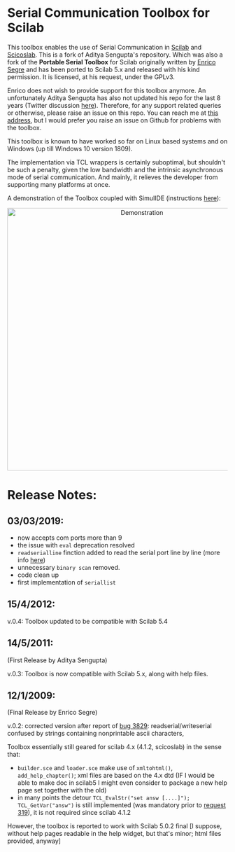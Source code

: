 Serial Communication Toolbox for Scilab
=======================================

This toolbox enables the use of Serial Communication in [Scilab](http://www.scilab.org/) and [Scicoslab](http://www.scicoslab.org/). This is a fork of Aditya Sengupta's repository. Which was also a fork of the __Portable Serial Toolbox__ for Scilab originally written by [Enrico Segre](http://www.weizmann.ac.il/home/fesegre/) and has been ported to Scilab 5.x and released with his kind permission. It is licensed, at his request, under the GPLv3. 

Enrico does not wish to provide support for this toolbox anymore. An unfortunately Aditya Sengupta has also not updated his repo for the last 8 years (Twitter discussion [here](https://twitter.com/fsfarimani/status/1101466971546284032)). Therefore, for any support related queries or otherwise, please raise an issue on this repo. You can reach me at [this address](mailto:f.s.farimani@gmail.com), but I would
prefer you raise an issue on Github for problems with the toolbox. 

This toolbox is known to have worked so far on Linux based systems and on Windows (up till Windows 10 version 1809). 

The implementation via TCL wrappers is certainly suboptimal, but shouldn't be such a penalty, given the low bandwidth and the intrinsic asynchronous mode of serial communication. And mainly, it relieves the developer from supporting many platforms at once. 

A demonstration of the Toolbox coupled with SimulIDE (instructions [here](https://www.reddit.com/r/electronics/comments/awkoka/creating_a_virtual_arduino_in_simulide_and_serial/ehn6d0r)):

<center><img src="https://media.giphy.com/media/pjKdmXLikB5PpzeWBx/giphy.gif" alt="Demonstration" style="width:600px;"/></center>

Release Notes: 
==============
03/03/2019:
----------
 * now accepts com ports more than 9
 * the issue with `eval` deprecation resolved
 * `readserialline` finction added to read the serial port line by line (more info [here](https://stackoverflow.com/a/54960839/4999991))
 * unnecessary `binary scan` removed. 
 * code clean up
 * first implementation of `seriallist`

15/4/2012:
----------
v.0.4: Toolbox updated to be compatible with Scilab 5.4 

14/5/2011: 
----------
(First Release by Aditya Sengupta) 

v.0.3: Toolbox is now compatible with Scilab 5.x, along with help files. 

12/1/2009:
----------
(Final Release by Enrico Segre)

v.0.2: corrected version after report of [bug
3829](http://bugzilla.scilab.org/show_bug.cgi?id=3829): readserial/writeserial
confused by strings containing nonprintable ascii characters, 

Toolbox essentially still geared for scilab 4.x (4.1.2, scicoslab) in the sense that:

- ``builder.sce`` and ``loader.sce`` make use of ``xmltohtml()``, ``add_help_chapter()``; xml files are based on the 4.x dtd (IF I would be able to make doc in scilab5 I might even consider to package a new help page set together with the old)
- in many points the detour ``TCL_EvalStr("set answ [....]");
  TCL_GetVar("answ")`` is still implemented (was mandatory prior to [request
319](http://requestzilla.scilab.org/show_bug.cgi?id=319)), it is not required
since scilab 4.1.2
 
However, the toolbox is reported to work with Scilab 5.0.2 final [I suppose,
without help pages readable in the help widget, but that's minor; html files
provided, anyway]
